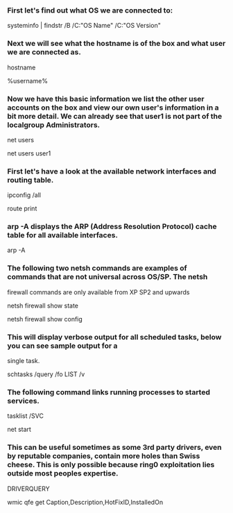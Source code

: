 ### First let's find out what OS we are connected to:
systeminfo | findstr /B /C:"OS Name" /C:"OS Version"

### Next we will see what the hostname is of the box and what user we are connected as.
hostname

%username%


### Now we have this basic information we list the other user accounts on the box and view our own user's information in a bit more detail. We can already see that user1 is not part of the localgroup Administrators.
net users

net users user1

### First let's have a look at the available network interfaces and routing table.
ipconfig /all

route print

### arp -A displays the ARP (Address Resolution Protocol) cache table for all available interfaces.
arp -A


### The following two netsh commands are examples of commands that are not universal across OS/SP. The netsh
firewall commands are only available from XP SP2 and upwards

netsh firewall show state

netsh firewall show config

### This will display verbose output for all scheduled tasks, below you can see sample output for a
single task.

schtasks /query /fo LIST /v

### The following command links running processes to started services.

tasklist /SVC

net start

### This can be useful sometimes as some 3rd party drivers, even by reputable companies, contain more holes than Swiss cheese. This is only possible because ring0 exploitation lies outside most peoples expertise.
DRIVERQUERY


wmic qfe get Caption,Description,HotFixID,InstalledOn
